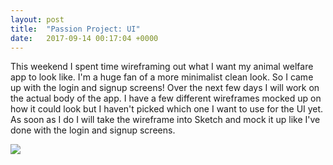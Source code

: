 ```yaml
---
layout: post
title:  "Passion Project: UI"
date:   2017-09-14 00:17:04 +0000
---
```



This weekend I spent time wireframing out what I want my animal welfare app to look like. I'm a huge fan of a more minimalist clean look. So I came up with the login and signup screens! Over the next few days I will work on the actual body of the app. I have a few different wireframes mocked up on how it could look but I haven't picked which one I want to use for the UI yet. As soon as I do I will take the wireframe into Sketch and mock it up like I've done with the login and signup screens.


![](https://i.gyazo.com/99587142201a4ae0b674d8ef02b04521.png)
